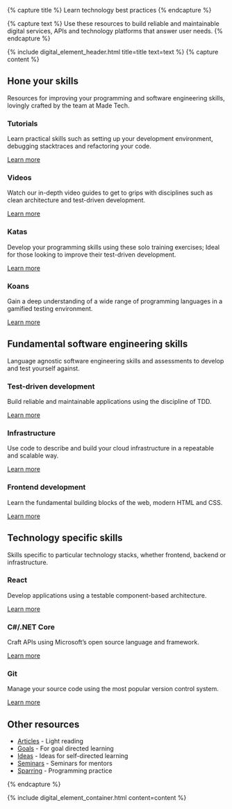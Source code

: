 {% capture title %}
Learn technology best practices
{% endcapture %}

{% capture text %}
Use these resources to build reliable and maintainable digital services, APIs and technology platforms that answer user needs.
{% endcapture %}

{% include digital_element_header.html title=title text=text %}
{% capture content %}
<div class="container col-md-10 text-center">
  <h2>Hone your skills</h2>
  <p class="lead">
    Resources for improving your programming and software engineering skills, lovingly crafted by the team at Made Tech.
  </p>
</div>

<div class="row">
  <div class="col-sm">
    <div class="card-body card-border">
      <h3 class="card-title mt-0">Tutorials</h3>
      <p class="card-text">
        Learn practical skills such as setting up your development environment, debugging stacktraces and refactoring your code.
      </p>
      <a href="/tutorials" class="btn btn-success">Learn more</a>
    </div>
  </div>
  <div class="col-sm">
    <div class="card-body card-border">
      <h3 class="card-title mt-0">Videos</h3>
      <p class="card-text">
        Watch our in-depth video guides to get to grips with disciplines such as clean architecture and test-driven development.
      </p>
      <a href="/videos" class="btn btn-success">Learn more</a>
    </div>
  </div>
</div>
<div class="row">
  <div class="col-sm">
    <div class="card-body card-border">
      <h3 class="card-title mt-0">Katas</h3>
      <p class="card-text">
        Develop your programming skills using these solo training exercises; Ideal for those looking to improve their test-driven development.
      </p>
      <a href="/katas" class="btn btn-success">Learn more</a>
    </div>
  </div>
  <div class="col-sm">
    <div class="card-body card-border">
      <h3 class="card-title mt-0">Koans</h3>
      <p class="card-text">
        Gain a deep understanding of a wide range of programming languages in a gamified testing environment.
      </p>
      <a href="/koans" class="btn btn-success">Learn more</a>
    </div>
  </div>
</div>

<div class="container col-md-10 text-center">
  <h2>Fundamental software engineering skills</h2>
  <p class="lead">
    Language agnostic software engineering skills and assessments to develop and test yourself against.
  </p>
</div>

<div class="row">
  <div class="col-sm">
    <div class="card-body card-border">
      <h3 class="card-title mt-0">Test-driven development</h3>
      <p class="card-text">
        Build reliable and maintainable applications using the discipline of TDD.
      </p>
      <a href="/core-skills/tdd" class="btn btn-success">Learn more</a>
    </div>
  </div>

  <div class="col-sm">
    <div class="card-body card-border">
      <h3 class="card-title mt-0">Infrastructure</h3>
      <p class="card-text">
        Use code to describe and build your cloud infrastructure in a repeatable and scalable way.
      </p>
      <a href="/core-skills/infrastructure" class="btn btn-success">Learn more</a>
    </div>
  </div>

  <div class="col-sm">
    <div class="card-body card-border">
      <h3 class="card-title mt-0">Frontend development</h3>
      <p class="card-text">
        Learn the fundamental building blocks of the web, modern HTML and CSS.
      </p>
      <a href="/core-skills/frontend-development" class="btn btn-success">Learn more</a>
    </div>
  </div>
</div>

<div class="container col-md-10 text-center">
  <h2>Technology specific skills</h2>
  <p class="lead">
    Skills specific to particular technology stacks, whether frontend, backend or infrastructure.
  </p>
</div>

<div class="row">
  <div class="col-sm">
    <div class="card-body card-border">
      <h3 class="card-title mt-0">React</h3>
      <p class="card-text">
        Develop applications using a testable component-based architecture.
      </p>
      <a href="/core-skills/react" class="btn btn-success">Learn more</a>
    </div>
  </div>
  <div class="col-sm">
    <div class="card-body card-border">
      <h3 class="card-title mt-0">C#/.NET Core</h3>
      <p class="card-text">
        Craft APIs using Microsoft’s open source language and framework.
      </p>
      <a href="/additional-skills/c-sharp-and-dotnet" class="btn btn-success">Learn more</a>
    </div>
  </div>
  <div class="col-sm">
    <div class="card-body card-border">
      <h3 class="card-title mt-0">Git</h3>
      <p class="card-text">
        Manage your source code using the most popular version control system.
      </p>
      <a href="/additional-skills/git" class="btn btn-success">Learn more</a>
    </div>
  </div>
</div>

## Other resources
* [Articles](/articles) - Light reading  
* [Goals](/goals) - For goal directed learning  
* [Ideas](/ideas) - Ideas for self-directed learning  
* [Seminars](/seminars) - Seminars for mentors  
* [Sparring](/sparring) - Programming practice  

{% endcapture %}

{% include digital_element_container.html content=content %}
